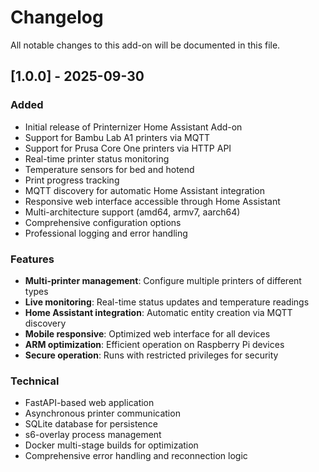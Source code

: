# Changelog

All notable changes to this add-on will be documented in this file.

## [1.0.0] - 2025-09-30

### Added
- Initial release of Printernizer Home Assistant Add-on
- Support for Bambu Lab A1 printers via MQTT
- Support for Prusa Core One printers via HTTP API
- Real-time printer status monitoring
- Temperature sensors for bed and hotend
- Print progress tracking
- MQTT discovery for automatic Home Assistant integration
- Responsive web interface accessible through Home Assistant
- Multi-architecture support (amd64, armv7, aarch64)
- Comprehensive configuration options
- Professional logging and error handling

### Features
- **Multi-printer management**: Configure multiple printers of different types
- **Live monitoring**: Real-time status updates and temperature readings
- **Home Assistant integration**: Automatic entity creation via MQTT discovery
- **Mobile responsive**: Optimized web interface for all devices
- **ARM optimization**: Efficient operation on Raspberry Pi devices
- **Secure operation**: Runs with restricted privileges for security

### Technical
- FastAPI-based web application
- Asynchronous printer communication
- SQLite database for persistence
- s6-overlay process management
- Docker multi-stage builds for optimization
- Comprehensive error handling and reconnection logic